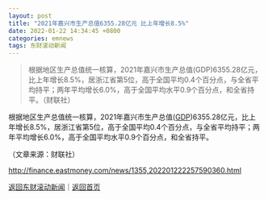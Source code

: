```yaml
---
layout: post
title: "2021年嘉兴市生产总值6355.28亿元 比上年增长8.5%"
date: 2022-01-22 14:34:45 +0800
categories: emnews
tags: 东财滚动新闻
---
```

> 根据地区生产总值统一核算，2021年嘉兴市生产总值(GDP)6355.28亿元，比上年增长8.5%，居浙江省第5位，高于全国平均0.4个百分点，与全省平均持平；两年平均增长6.0%，高于全国平均水平0.9个百分点，和全省持平。（财联社）

<p>根据地区生产总值统一核算，2021年嘉兴市生产总值(<span id="Info.342"><a href="http://data.eastmoney.com/cjsj/gdp.html" class="infokey">GDP</a></span>)6355.28亿元，比上年增长8.5%，居浙江省第5位，高于全国平均0.4个百分点，与全省平均持平；两年平均增长6.0%，高于全国平均水平0.9个百分点，和全省持平。</p><p class="em_media">（文章来源：财联社）</p>

<http://finance.eastmoney.com/news/1355,202201222257590360.html>

[返回东财滚动新闻](//finews.withounder.com/emnews/)｜[返回首页](//finews.withounder.com/)